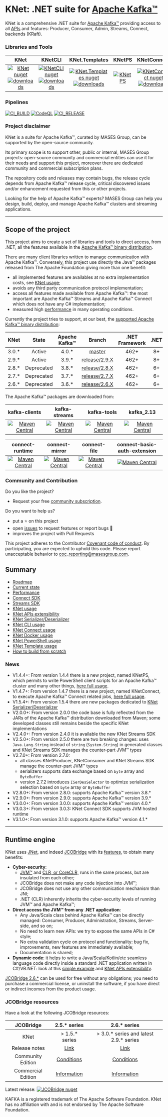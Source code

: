 # KNet: .NET suite for [Apache Kafka™](https://kafka.apache.org/)

KNet is a comprehensive .NET suite for [Apache Kafka™](https://kafka.apache.org/) providing access to all [APIs](https://kafka.apache.org/documentation/#api) and features: Producer, Consumer, Admin, Streams, Connect, backends (KRaft).

### Libraries and Tools

|KNet | KNetCLI | KNet.Templates | KNetPS | KNetConnect |
|:---:	|:---:	|:---:	|:---:	|:---:	|
|[![KNet nuget](https://img.shields.io/nuget/v/MASES.KNet)](https://www.nuget.org/packages/MASES.KNet) [![downloads](https://img.shields.io/nuget/dt/MASES.KNet)](https://www.nuget.org/packages/MASES.KNet) | [![KNetCLI nuget](https://img.shields.io/nuget/v/MASES.KNetCLI)](https://www.nuget.org/packages/MASES.KNetCLI) [![downloads](https://img.shields.io/nuget/dt/MASES.KNetCLI)](https://www.nuget.org/packages/MASES.KNetCLI) | [![KNet.Templates nuget](https://img.shields.io/nuget/v/MASES.KNet.Templates)](https://www.nuget.org/packages/MASES.KNet.Templates) [![downloads](https://img.shields.io/nuget/dt/MASES.KNet.Templates)](https://www.nuget.org/packages/MASES.KNet.Templates)| [![KNetPS](https://img.shields.io/powershellgallery/v/MASES.KNetPS.svg?style=flat-square&label=MASES.KNetPS)](https://www.powershellgallery.com/packages/MASES.KNetPS/)| [![KNetConnect nuget](https://img.shields.io/nuget/v/MASES.KNetConnect)](https://www.nuget.org/packages/MASES.KNetConnect) [![downloads](https://img.shields.io/nuget/dt/MASES.KNetConnect)](https://www.nuget.org/packages/MASES.KNetConnect) |

### Pipelines

[![CI_BUILD](https://github.com/masesgroup/KNet/actions/workflows/build.yaml/badge.svg)](https://github.com/masesgroup/KNet/actions/workflows/build.yaml)
[![CodeQL](https://github.com/masesgroup/KNet/actions/workflows/codeql-analysis.yml/badge.svg)](https://github.com/masesgroup/KNet/actions/workflows/codeql-analysis.yml)
[![CI_RELEASE](https://github.com/masesgroup/KNet/actions/workflows/release.yaml/badge.svg)](https://github.com/masesgroup/KNet/actions/workflows/release.yaml) 

### Project disclaimer

KNet is a suite for Apache Kafka™, curated by MASES Group, can be supported by the open-source community.

Its primary scope is to support other, public or internal, MASES Group projects: open-source community and commercial entities can use it for their needs and support this project, moreover there are dedicated community and commercial subscription plans.

The repository code and releases may contain bugs, the release cycle depends from Apache Kafka™ release cycle, critical discovered issues and/or enhancement requested from this or other projects.

Looking for the help of Apache Kafka™ experts? MASES Group can help you design, build, deploy, and manage Apache Kafka™ clusters and streaming applications.

---

## Scope of the project

This project aims to create a set of libraries and tools to direct access, from .NET, all the features available in the [Apache Kafka™ binary distribution](https://kafka.apache.org/downloads). 

There are many client libraries written to manage communication with Apache Kafka™. Conversely, this project use directly the Java™ packages released from The Apache Foundation giving more than one benefit:
* all implemented features are availables at no extra implementation costs, see [KNet usage](src/documentation/articles/usage.md);
* avoids any third party communication protocol implementation;
* access all features made available from Apache Kafka™: the most important are Apache Kafka™ Streams and Apache Kafka™ Connect which does not have any C# implementation;
* measured high [performance](src/documentation/articles/performance.md) in many operating conditions.

Currently the project tries to support, at our best, the [supported Apache Kafka™ binary distribution](https://kafka.apache.org/downloads):

| KNet | State | Apache Kafka™ | Branch | .NET Framework | .NET | JVM™ |
|:---:	|:---:	|:---:	|:---:	|:---:	|:---:	|:---:	|
| 3.0.* | Active | 4.0.* | [master](https://github.com/masesgroup/KNet) | 462+ | 8+ | 17+ |
| 2.9.* | Active | 3.9.* | [release/2.9.X](https://github.com/masesgroup/KNet/tree/release/2.9.X) | 462+ | 8+ | 11+ |
| 2.8.* | Deprecated | 3.8.* | [release/2.8.X](https://github.com/masesgroup/KNet/tree/release/2.8.X) | 462+ | 6+ | 11+ |
| 2.7.* | Deprecated | 3.7.* | [release/2.7.X](https://github.com/masesgroup/KNet/tree/release/2.7.X) | 462+ | 6+ | 11+ |
| 2.6.* | Deprecated | 3.6.* | [release/2.6.X](https://github.com/masesgroup/KNet/tree/release/2.6.X) | 462+ | 6+ | 11+ |

The Apache Kafka™ packages are downloaded from:

|kafka-clients | kafka-streams | kafka-tools | kafka_2.13 |
|:---:	|:---:	|:---:	|:---:	|
|[![Maven Central](https://img.shields.io/maven-central/v/org.apache.kafka/kafka-clients.svg?label=Maven%20Central)](https://search.maven.org/search?q=g:%22org.apache.kafka%22%20AND%20a:%22kafka-clients%22) | [![Maven Central](https://img.shields.io/maven-central/v/org.apache.kafka/kafka-streams.svg?label=Maven%20Central)](https://search.maven.org/search?q=g:%22org.apache.kafka%22%20AND%20a:%22kafka-streams%22) | [![Maven Central](https://img.shields.io/maven-central/v/org.apache.kafka/kafka-tools.svg?label=Maven%20Central)](https://search.maven.org/search?q=g:%22org.apache.kafka%22%20AND%20a:%22kafka-tools%22) | [![Maven Central](https://img.shields.io/maven-central/v/org.apache.kafka/kafka_2.13.svg?label=Maven%20Central)](https://search.maven.org/search?q=g:%22org.apache.kafka%22%20AND%20a:%22kafka_2.13%22) |


|connect-runtime | connect-mirror | connect-file | connect-basic-auth-extension |
|:---:	|:---:	|:---:	|:---:	|
| [![Maven Central](https://img.shields.io/maven-central/v/org.apache.kafka/connect-runtime.svg?label=Maven%20Central)](https://search.maven.org/search?q=g:%22org.apache.kafka%22%20AND%20a:%22connect-runtime%22) | [![Maven Central](https://img.shields.io/maven-central/v/org.apache.kafka/connect-mirror.svg?label=Maven%20Central)](https://search.maven.org/search?q=g:%22org.apache.kafka%22%20AND%20a:%22connect-mirror%22) | [![Maven Central](https://img.shields.io/maven-central/v/org.apache.kafka/connect-file.svg?label=Maven%20Central)](https://search.maven.org/search?q=g:%22org.apache.kafka%22%20AND%20a:%22connect-file%22) |  [![Maven Central](https://img.shields.io/maven-central/v/org.apache.kafka/connect-basic-auth-extension.svg?label=Maven%20Central)](https://search.maven.org/search?q=g:%22org.apache.kafka%22%20AND%20a:%22connect-basic-auth-extension%22) |


### Community and Contribution

Do you like the project? 
- Request your free [community subscription](https://www.jcobridge.com/pricing-25/).

Do you want to help us?
- put a :star: on this project
- open [issues](https://github.com/masesgroup/KNet/issues) to request features or report bugs :bug:
- improves the project with Pull Requests

This project adheres to the Contributor [Covenant code of conduct](CODE_OF_CONDUCT.md). By participating, you are expected to uphold this code. Please report unacceptable behavior to coc_reporting@masesgroup.com.

## Summary

* [Roadmap](src/documentation/articles/roadmap.md)
* [Current state](src/documentation/articles/currentstate.md)
* [Performance](src/documentation/articles/performance.md)
* [Connect SDK](src/documentation/articles/connectSDK.md)
* [Streams SDK](src/documentation/articles/streamsSDK.md)
* [KNet usage](src/documentation/articles/usage.md)
* [KNet APIs extensibility](src/documentation/articles/API_extensibility.md)
* [KNet Serializer/Deserializer](src/documentation/articles/usageSerDes.md)
* [KNet CLI usage](src/documentation/articles/usageCLI.md)
* [KNet Connect usage](src/documentation/articles/usageConnect.md)
* [KNet Docker usage](src/documentation/articles/docker.md)
* [KNet PowerShell usage](src/documentation/articles/usagePS.md)
* [KNet Template usage](src/documentation/articles/usageTemplates.md)
* [How to build from scratch](src/documentation/articles/howtobuild.md)

### News

* V1.4.4+: From version 1.4.4 there is a new project, named KNetPS, which permits to write PowerShell client scripts for an Apache Kafka™ cluster and many other things, [here full usage](src/documentation/articles/usagePS.md).
* V1.4.7+: From version 1.4.7 there is a new project, named KNetConnect, to execute Apache Kafka™ Connect related jobs, [here full usage](src/documentation/articles/usageConnect.md).
* V1.5.4+: From version 1.5.4 there are new packages dedicated to [KNet Serializer/Deserializer](src/documentation/articles/usageSerDes.md)
* V2.0.0+: From version 2.0.0 the code base is fully reflected from the JARs of the Apache Kafka™ distribution downloaded from Maven; some developed classes still remains beside the specific KNet implementations
* V2.4.0+: From version 2.4.0 it is available the new KNet Streams SDK
* V2.5.0+: From version 2.5.0 there are two breaking changes: uses `Java.Lang.String` instead of `string` (`System.String`) in generated classes and KNet Streams SDK manages the counter-part JVM™ types
* V2.7.0+: From version 2.7.0:
  * all classes KNetProducer, KNetConsumer and KNet Streams SDK manage the counter-part JVM™ types
  * serializers supports data exchange based on `byte` array and `ByteBuffer`
  * version 2.7.2 introduces `ISerDesSelector` to optimize serialization selection based on `byte` array or `ByteBuffer`
* V2.8.0+: From version 2.8.0: supports Apache Kafka™ version 3.8.*
* V2.9.0+: From version 2.9.0: supports Apache Kafka™ version 3.9.*
* V3.0.0+: From version 3.0.0: supports Apache Kafka™ version 4.0.*
* V3.0.3+: From version 3.0.3: KNet Connect SDK supports JVM hosted runtime
* V3.1.0+: From version 3.1.0: supports Apache Kafka™ version 4.1.*

---

## Runtime engine

KNet uses [JNet](https://github.com/masesgroup/JNet), and indeed [JCOBridge](https://www.jcobridge.com/) with its [features](https://www.jcobridge.com/features/), to obtain many benefits:
* **Cyber-security**: 
  * [JVM™](https://en.wikipedia.org/wiki/Java_virtual_machine) and [CLR, or CoreCLR,](https://en.wikipedia.org/wiki/Common_Language_Runtime) runs in the same process, but are insulated from each other;
  * JCOBridge does not make any code injection into JVM™;
  * JCOBridge does not use any other communication mechanism than JNI;
  * .NET (CLR) inherently inherits the cyber-security levels of running JVM™ and Apache Kafka™; 
* **Direct access the JVM™ from any .NET application**: 
  * Any Java/Scala class behind Apache Kafka™ can be directly managed: Consumer, Producer, Administration, Streams, Server-side, and so on;
  * No need to learn new APIs: we try to expose the same APIs in C# style;
  * No extra validation cycle on protocol and functionality: bug fix, improvements, new features are immediately available;
  * Documentation is shared;
* **Dynamic code**: it helps to write a Java/Scala/Kotlin/etc seamless language code directly inside a standard .NET application written in C#/VB.NET: look at this [simple example](https://www.jcobridge.com/net-examples/dotnet-examples/) and [KNet APIs extensibility](src/documentation/articles/API_extensibility.md).

[JCOBridge 2.6.*](https://www.jcobridge.com) can be used for free without any obligations; you need to purchase a commercial license, or uninstall the software, if you have direct or indirect incomes from the product usage.

### JCOBridge resources

Have a look at the following JCOBridge resources:

|JCOBridge | 2.5.* series | 2.6.* series |
|:---:	|:---:	|:---:	|
|KNet | > 1.5.* series | > 3.0.* series and latest 2.9.* series |
|Release notes|[Link](https://www.jcobridge.com/release-notes/)| [Link](https://www.jcobridge.com/release-notes/)|
|Community Edition|[Conditions](https://www.jcobridge.com/pricing-25/)|[Conditions](https://www.jcobridge.com/pricing-25/)|
|Commercial Edition|[Information](https://www.jcobridge.com/pricing-26/)|[Information](https://www.jcobridge.com/pricing-26/)|

Latest release: [![JCOBridge nuget](https://img.shields.io/nuget/v/MASES.JCOBridge)](https://www.nuget.org/packages/MASES.JCOBridge)

KAFKA is a registered trademark of The Apache Software Foundation. KNet has no affiliation with and is not endorsed by The Apache Software Foundation.
